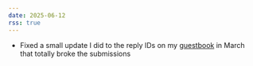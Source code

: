 ```yaml
---
date: 2025-06-12
rss: true
---
```

- Fixed a small update I did to the reply IDs on my [guestbook](/guestbook) in March that totally broke the submissions